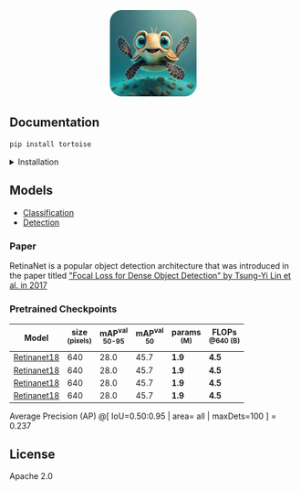 
<div align="center">
  <p>
    <a align="center" href="https://ultralytics.com/yolov5" target="_blank">
      <img width="30%" src="assert/icon.png"></a>
  </p>
</div>



## Documentation

```sh
pip install tortoise
```
<details close>
<summary> Installation </summary>

Install the necessercy packages by running the below command respectively and basic requirements, [**Python>=3.8.0**](https://www.python.org/) environment.

```sh
conda create --prefix env python=3.8

# Installing Requirements
curl -o tortoise_requirements.sh https://raw.githubusercontent.com/nkdatascientist/tortoise-models/main/data/scripts/aimet.sh && chmod +x tortoise_requirements.sh && sudo ./tortoise_requirements.sh env $(pwd)/ torch

```
</details>

## Models
  - [Classification](https://github.com/nkdatascientist/tortoise-models/tree/main/docs/models/classification)
  - [Detection](https://github.com/nkdatascientist/tortoise-models/tree/main/docs/models/detection)

### Paper
RetinaNet is a popular object detection architecture that was introduced in the paper titled ["Focal Loss for Dense Object Detection" by Tsung-Yi Lin et al. in 2017](https://openaccess.thecvf.com/content_ICCV_2017/papers/Lin_Focal_Loss_for_ICCV_2017_paper.pdf)


### Pretrained Checkpoints

| Model                                                                                           | size<br><sup>(pixels) | mAP<sup>val<br>50-95 | mAP<sup>val<br>50 |  params<br><sup>(M) | FLOPs<br><sup>@640 (B) |
| ----------------------------------------------------------------------------------------------- | --------------------- | -------------------- | ----------------- | ------------------- | ---------------------- |
| [Retinanet18]()          | 640                   | 28.0                 | 45.7              | **1.9**             |          **4.5**       |
| [Retinanet18](https://github.com/ultralytics/yolov5/releases/download/v7.0/yolov5n.pt)          | 640                   | 28.0                 | 45.7              | **1.9**             |          **4.5**       |
| [Retinanet18](https://github.com/ultralytics/yolov5/releases/download/v7.0/yolov5n.pt)          | 640                   | 28.0                 | 45.7              | **1.9**             |          **4.5**       |
| [Retinanet18](https://github.com/ultralytics/yolov5/releases/download/v7.0/yolov5n.pt)          | 640                   | 28.0                 | 45.7              | **1.9**             |          **4.5**       |


Average Precision  (AP) @[ IoU=0.50:0.95 | area=   all | maxDets=100 ] = 0.237

## License
  Apache 2.0